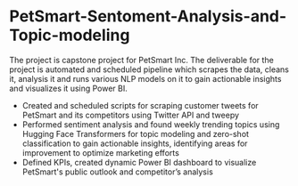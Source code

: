 # PetSmart-Sentoment-Analysis-and-Topic-modeling
The project is capstone project for PetSmart Inc. The deliverable for the project is automated and scheduled pipeline which scrapes the data, cleans it, analysis it and runs various NLP models on it to gain actionable insights and visualizes it using Power BI. 

- Created and scheduled scripts for scraping customer tweets for PetSmart and its competitors using Twitter API and tweepy
- Performed sentiment analysis and found weekly trending topics using Hugging Face Transformers for topic modeling and 
zero-shot classification to gain actionable insights, identifying areas for improvement to optimize marketing efforts
- Defined KPIs, created dynamic Power BI dashboard to visualize PetSmart's public outlook and competitor’s analysis

